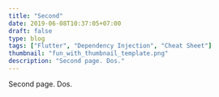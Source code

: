 ```yaml
---
title: "Second"
date: 2019-06-08T10:37:05+07:00
draft: false
type: blog
tags: ["Flutter", "Dependency Injection", "Cheat Sheet"]
thumbnail: "fun_with_thumbnail_template.png"
description: "Second page. Dos."
---
```


Second page. Dos.